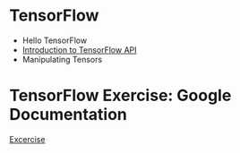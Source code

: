 <h1>
	TensorFlow
</h1>
<ul>
	<li><a href="https://github.com/Arx1971/TensorFlow-API/tree/master/TensorFlow-HelloWorld"></a>Hello TensorFlow</li>
	<li><a href="https://github.com/Arx1971/TensorFlow-API/tree/master/TensorFlow-Introduction-Api">Introduction to TensorFlow API</a></li>
	<li><a href="https://github.com/Arx1971/TensorFlow-API/tree/master/TensorFlow-ManupulatingTensors"></a>Manipulating Tensors</li>
</ul>
<h1> TensorFlow Exercise: Google Documentation</h1>
<a href="https://developers.google.com/machine-learning/crash-course/exercises"> Excercise</a>